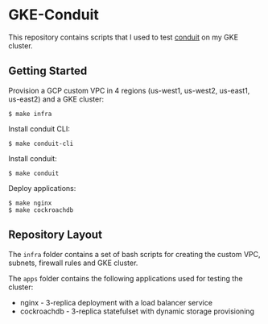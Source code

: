 # GKE-Conduit
This repository contains scripts that I used to test [conduit](https://conduit.io) on my GKE cluster.

## Getting Started
Provision a GCP custom VPC in 4 regions (us-west1, us-west2, us-east1, us-east2) and a GKE cluster:
```
$ make infra
```

Install conduit CLI:
```
$ make conduit-cli
```

Install conduit:
```
$ make conduit
```

Deploy applications:
```
$ make nginx
$ make cockroachdb
```

## Repository Layout
The `infra` folder contains a set of bash scripts for creating the custom VPC, subnets, firewall rules and GKE cluster.

The `apps` folder contains the following applications used for testing the cluster:
* nginx - 3-replica deployment with a load balancer service
* cockroachdb - 3-replica statefulset with dynamic storage provisioning
